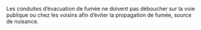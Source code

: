 Les conduites d’évacuation de fumée ne doivent pas déboucher sur la voie publique ou chez les voisins afin d’éviter la propagation de fumée, source de nuisance.